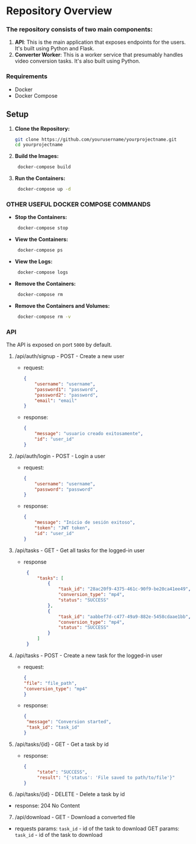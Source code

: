 # Repository Overview

### The repository consists of two main components:

1. __API__: This is the main application that exposes endpoints for the users. It's built using Python and Flask.
2. __Converter Worker__: This is a worker service that presumably handles video conversion tasks. It's also built using Python.

### Requirements

- Docker
- Docker Compose

## Setup

1. **Clone the Repository:**

   ```bash
   git clone https://github.com/yourusername/yourprojectname.git
   cd yourprojectname
   ```

2. **Build the Images:**

   ```bash
    docker-compose build
    ```

3. **Run the Containers:**

   ```bash
    docker-compose up -d
    ```
   
### OTHER USEFUL DOCKER COMPOSE COMMANDS

- **Stop the Containers:**

   ```bash
    docker-compose stop
    ```
  
- **View the Containers:**

   ```bash
    docker-compose ps
    ```
  
- **View the Logs:**

   ```bash
    docker-compose logs
    ```
  
- **Remove the Containers:**

   ```bash
    docker-compose rm
    ```

- **Remove the Containers and Volumes:**

   ```bash
    docker-compose rm -v
    ```

### API

The API is exposed on port `5000` by default.

1. /api/auth/signup - POST - Create a new user 
   - request:
       ```json
       {
           "username": "username",
           "password1": "password",
           "password2": "password",
           "email": "email"
       }
       ```
   - response:
     ```json
     {
         "message": "usuario creado exitosamente",
         "id": "user_id"
     }
     ```
2. /api/auth/login - POST - Login a user
   - request:
       ```json
       {
           "username": "username",
           "password": "password"
       }
       ```
   - response:
        ```json
        {
            "message": "Inicio de sesión exitoso",
            "token": "JWT token",
            "id": "user_id"
        }
        ```
  
3. /api/tasks - GET - Get all tasks for the logged-in user
   - response
        ```json
         {
             "tasks": [
                 {
                     "task_id": "28ac20f9-4375-461c-90f9-be20ca41ee49",
                     "conversion_type": "mp4",
                     "status": "SUCCESS"
                 },
                 {
                     "task_id": "aabbef7d-c477-49a9-882e-5458cdaae1bb",
                     "conversion_type": "mp4",
                     "status": "SUCCESS"
                 }
             ]
         }
        ```
4. /api/tasks - POST - Create a new task for the logged-in user
   - request:
       ```json
       {
       "file": "file_path",
       "conversion_type": "mp4"
       }
       ```
   - response:
      ```json
      {
       "message": "Conversion started",
       "task_id": "task_id"
      }
      ```

5. /api/tasks/{id} - GET - Get a task by id
   - response:
        ```json
        {
             "state": "SUCCESS",
             "result": "{'status': 'File saved to path/to/file'}"
        }
        ```
6. /api/tasks/{id} - DELETE - Delete a task by id
- response: 204 No Content
7. /api/download - GET - Download a converted file
- requests params: `task_id` - id of the task to download
GET params: `task_id` - id of the task to download



